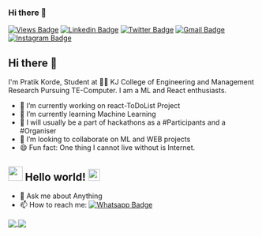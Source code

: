 ### Hi there 👋

<!--
**SmitDeshmukh/SmitDeshmukh** is a ✨ _special_ ✨ repository because its `README.md` (this file) appears on your GitHub profile.

Here are some ideas to get you started:

- 🔭 I’m currently working on ...
- 🌱 I’m currently learning ...
- 👯 I’m looking to collaborate on ...
- 🤔 I’m looking for help with ...
- 💬 Ask me about ...
- 📫 How to reach me: ...
- 😄 Pronouns: ...
- ⚡ Fun fact: ...
-->
[![Views Badge](https://komarev.com/ghpvc/?username=pkpratik1998&label=Views&color=blue&style=plastic)](https://github.com/pkpratik1998)
 [![Linkedin Badge](https://img.shields.io/badge/-pkpratik1998-blue?style=flat-square&logo=Linkedin&logoColor=white&link=https://www.linkedin.com/in/pkpratik1998/)](https://www.linkedin.com/in/pkpratik1998/) [![Twitter Badge](https://img.shields.io/badge/-@Pratikkorde1998-1ca0f1?style=flat-square&labelColor=1ca0f1&logo=twitter&logoColor=white&link=https://twitter.com/Pratikkorde1998)](https://twitter.com/Pratikkorde1998)
[![Gmail Badge](https://img.shields.io/badge/-pkpratik1998@gmail.com-c14438?style=flat-square&logo=Gmail&logoColor=white&link=mailto:pkpratik1998@gmail.com)](mailto:pkpratik1998@gmail.com)
 [![Instagram Badge](https://img.shields.io/badge/-@pratik__korde-f58529?style=flat-square&labelColor=dd2a7b&logo=Instagram&logoColor=white&link=https://www.instagram.com/pratik_korde/)](https://www.instagram.com/pratik_korde/)
## Hi there 👋
  I'm Pratik Korde, Student at 👨‍💻 KJ College of Engineering and Management Research Pursuing TE-Computer.  I am a ML and React enthusiasts.


- 🔭 I’m currently working on react-ToDoList Project
- 🌱 I’m currently learning Machine Learning
- 🤔 I will usually be a part of hackathons as a #Participants and a #Organiser
- 👯 I’m looking to collaborate on ML and WEB projects
- 😄 Fun fact: One thing I cannot live without is Internet.

## <img src="https://github.com/TheDudeThatCode/TheDudeThatCode/blob/master/Assets/Hi.gif" width="29px"> Hello world!&nbsp;<img src="https://github.com/TheDudeThatCode/TheDudeThatCode/blob/master/Assets/Earth.gif" width="24px">

- 💬 Ask me about Anything
- 📫 How to reach me:  [![Whatsapp Badge](https://img.shields.io/badge/-Pratik_Korde-25d366?style=flat-square&labelColor=25d366&logo=whatsapp&logoColor=white&link=https://wa.me/919503575705)](https://wa.me/919503575705)

<a href="https://github.com/SmitDeshmukh">
  <img align="center" src="https://github-readme-stats.vercel.app/api/top-langs/?username=SmitDeshmukh&theme=dark&hide_langs_below=1" />
</a>
<a href="https://github.com/SmitDeshmukh">
<img align="center" src="https://github-readme-stats.vercel.app/api?username=SmitDeshmukh&&show_icons=true&title_color=ffffff&icon_color=bb2acf&text_color=daf7dc&bg_color=151515">
</a>
